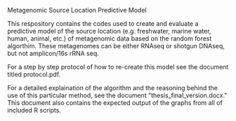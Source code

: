 Metagenomic Source Location Predictive Model

This respository contains the codes used to create and evaluate a predictive model of the source location (e.g. freshwater, marine water, human, animal, etc.) of metagenomic data based on the random forest algorthim. These metagenomes can be either RNAseq or shotgun DNAseq, but not amplicon/16s rRNA seq. 

For a step by step protocol of how to re-create this model see the document titled protocol.pdf.

For a detailed explaination of the algorithm and the reasoning behind the use of this particular method, see the document "thesis_final_version.docx." This document also contains the expected output of the graphs from all of included R scripts. 





<!--stackedit_data:
eyJoaXN0b3J5IjpbLTE2NDcxMDkxNzJdfQ==
-->